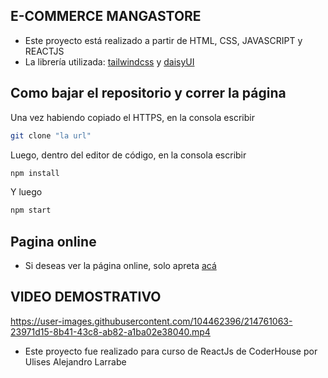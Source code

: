 
## E-COMMERCE MANGASTORE

- Este proyecto está realizado a partir de HTML, CSS, JAVASCRIPT y REACTJS 
- La librería utilizada: [tailwindcss](https://tailwindcss.com) y [daisyUI](https://daisyui.com)

## Como bajar el repositorio y correr la página

Una vez habiendo copiado el HTTPS, en la consola escribir 

```bash
git clone "la url"
```

Luego, dentro del editor de código, en la consola escribir

```bash
npm install
```
Y luego

```bash
npm start
```

## Pagina online

- Si deseas ver la página online, solo apreta [acá](https://proyecto-react-coderhouse.vercel.app)

## VIDEO DEMOSTRATIVO


https://user-images.githubusercontent.com/104462396/214761063-23971d15-8b41-43c8-ab82-a1ba02e38040.mp4



- Este proyecto fue realizado para curso de ReactJs de CoderHouse por Ulises Alejandro Larrabe

